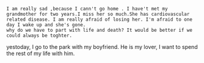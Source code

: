     I am really sad ,because I cann't go home . I have't met my grandmother for two years.I miss her so much.She has cardiovascular related disease. I am really afraid of losing her. I'm afraid to one day I wake up and she's gone.
    why do we have to part with life and death? It would be better if we could always be toghter.
yestoday, I go to the park with my boyfriend. He is my lover, I want to spend the rest of my life with him.